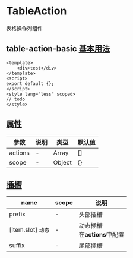 # TableAction

表格操作列组件

## table-action-basic [基本用法](#基本用法)

```vue
<template>
    <div>test</div>
</template>
<script>
export default {};
</script>
<style lang="less" scoped>
// todo
</style>
```

## [属性](#属性)

| 参数 | 说明 | 类型 | 默认值 |
|---|---|---|---|
| actions | - | Array | [] |
| scope | - | Object | {} |

## [插槽](#插槽)

| name | scope | 说明 |
|---|---|---|
| prefix | - | 头部插槽 |
| [item.slot] `动态` | - | 动态插槽<br/>在**actions**中配置 |
| suffix | - | 尾部插槽 |
